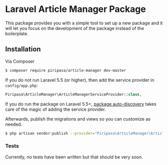 # Laravel Article Manager Package

This package provides you with a simple tool to set up a new package and it will let you focus on the development of the package instead of the boilerplate.

## Installation

Via Composer

```bash
$ composer require piripasa/article-manager dev-master
```

If you do not run Laravel 5.5 (or higher), then add the service provider in `config/app.php`:

```php
Piripasa\ArticleManager\ArticleManagerServiceProvider::class,
```

If you do run the package on Laravel 5.5+, [package auto-discovery](https://medium.com/@taylorotwell/package-auto-discovery-in-laravel-5-5-ea9e3ab20518) takes care of the magic of adding the service provider.

Afterwards, publish the migrations and views so you can customize as needed.

```bash
$ php artisan vendor:publish --provider="Piripasa\ArticleManager\ArticleManagerServiceProvider"
```

### Tests
Currently, no tests have been written but that should be very soon.
